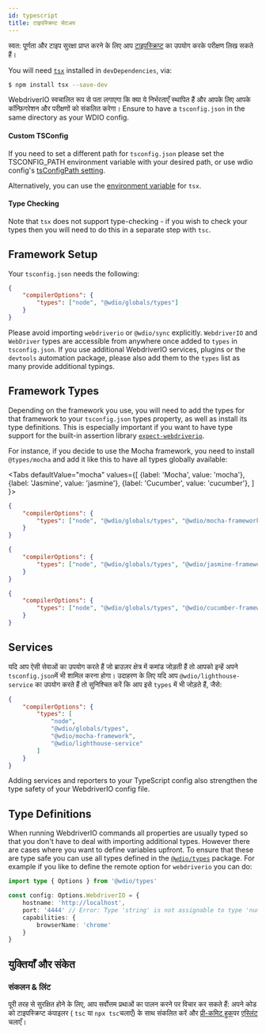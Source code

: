 ```yaml
---
id: typescript
title: टाइपस्क्रिप्ट सेटअप
---
```


स्वत: पूर्णता और टाइप सुरक्षा प्राप्त करने के लिए आप [टाइपस्क्रिप्ट](http://www.typescriptlang.org) का उपयोग करके परीक्षण लिख सकते हैं।

You will need [`tsx`](https://github.com/privatenumber/tsx) installed in `devDependencies`, via:

```bash npm2yarn
$ npm install tsx --save-dev
```

WebdriverIO स्वचालित रूप से पता लगाएगा कि क्या ये निर्भरताएँ स्थापित हैं और आपके लिए आपके कॉन्फ़िगरेशन और परीक्षणों को संकलित करेगा। Ensure to have a `tsconfig.json` in the same directory as your WDIO config.

#### Custom TSConfig

If you need to set a different path for `tsconfig.json` please set the TSCONFIG_PATH environment variable with your desired path, or use wdio config's [tsConfigPath setting](/docs/configurationfile).

Alternatively, you can use the [environment variable](https://tsx.is/usage#custom-tsconfig-json-path) for `tsx`.


#### Type Checking

Note that `tsx` does not support type-checking - if you wish to check your types then you will need to do this in a separate step with `tsc`.

## Framework Setup

Your `tsconfig.json` needs the following:

```json title="tsconfig.json"
{
    "compilerOptions": {
        "types": ["node", "@wdio/globals/types"]
    }
}
```

Please avoid importing `webdriverio` or `@wdio/sync` explicitly. `WebdriverIO` and `WebDriver` types are accessible from anywhere once added to `types` in `tsconfig.json`. If you use additional WebdriverIO services, plugins or the `devtools` automation package, please also add them to the `types` list as many provide additional typings.

## Framework Types

Depending on the framework you use, you will need to add the types for that framework to your `tsconfig.json` types property, as well as install its type definitions. This is especially important if you want to have type support for the built-in assertion library [`expect-webdriverio`](https://www.npmjs.com/package/expect-webdriverio).

For instance, if you decide to use the Mocha framework, you need to install `@types/mocha` and add it like this to have all types globally available:

<Tabs
  defaultValue="mocha"
  values={[
    {label: 'Mocha', value: 'mocha'},
 {label: 'Jasmine', value: 'jasmine'},
 {label: 'Cucumber', value: 'cucumber'},
 ]
}>
<TabItem value="mocha">

```json title="tsconfig.json"
{
    "compilerOptions": {
        "types": ["node", "@wdio/globals/types", "@wdio/mocha-framework"]
    }
}
```

</TabItem>
<TabItem value="jasmine">

```json title="tsconfig.json"
{
    "compilerOptions": {
        "types": ["node", "@wdio/globals/types", "@wdio/jasmine-framework"]
    }
}
```

</TabItem>
<TabItem value="cucumber">

```json title="tsconfig.json"
{
    "compilerOptions": {
        "types": ["node", "@wdio/globals/types", "@wdio/cucumber-framework"]
    }
}
```

</TabItem>
</Tabs>

## Services

यदि आप ऐसी सेवाओं का उपयोग करते हैं जो ब्राउज़र क्षेत्र में कमांड जोड़ती हैं तो आपको इन्हें अपने `tsconfig.json`में भी शामिल करना होगा। उदाहरण के लिए यदि आप `@wdio/lighthouse-service` का उपयोग करते हैं तो सुनिश्चित करें कि आप इसे `types` में भी जोड़ते हैं, जैसे:

```json title="tsconfig.json"
{
    "compilerOptions": {
        "types": [
            "node",
            "@wdio/globals/types",
            "@wdio/mocha-framework",
            "@wdio/lighthouse-service"
        ]
    }
}
```

Adding services and reporters to your TypeScript config also strengthen the type safety of your WebdriverIO config file.

## Type Definitions

When running WebdriverIO commands all properties are usually typed so that you don't have to deal with importing additional types. However there are cases where you want to define variables upfront. To ensure that these are type safe you can use all types defined in the [`@wdio/types`](https://www.npmjs.com/package/@wdio/types) package. For example if you like to define the remote option for `webdriverio` you can do:

```ts
import type { Options } from '@wdio/types'

const config: Options.WebdriverIO = {
    hostname: 'http://localhost',
    port: '4444' // Error: Type 'string' is not assignable to type 'number'.ts(2322)
    capabilities: {
        browserName: 'chrome'
    }
}
```

## युक्तियाँ और संकेत

### संकलन & लिंट

पूरी तरह से सुरक्षित होने के लिए, आप सर्वोत्तम प्रथाओं का पालन करने पर विचार कर सकते हैं: अपने कोड को टाइपस्क्रिप्ट कंपाइलर ( `tsc` या `npx tsc`चलाएँ) के साथ संकलित करें और [प्री-कमिट हुक](https://github.com/typicode/husky)पर [एस्लिंट](https://www.npmjs.com/package/@typescript-eslint/eslint-plugin) चलाएँ।
